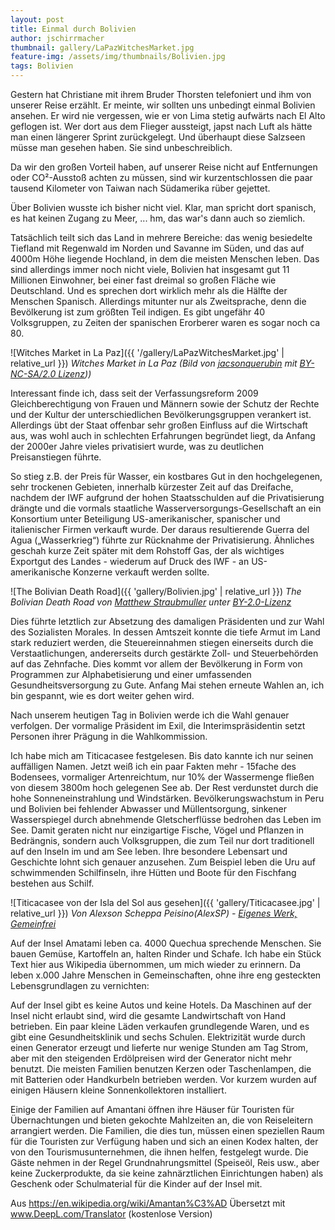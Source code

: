```yaml
---
layout: post
title: Einmal durch Bolivien
author: jschirrmacher
thumbnail: gallery/LaPazWitchesMarket.jpg
feature-img: /assets/img/thumbnails/Bolivien.jpg
tags: Bolivien
---
```

<span class="author joachim"></span> Gestern hat Christiane mit ihrem Bruder Thorsten telefoniert und ihm von unserer Reise erzählt. Er meinte, wir sollten uns unbedingt einmal Bolivien ansehen. Er wird nie vergessen, wie er von Lima stetig aufwärts nach El Alto geflogen ist. Wer dort aus dem Flieger aussteigt, japst nach Luft als hätte man einen längerer Sprint zurückgelegt. Und überhaupt diese Salzseen müsse man gesehen haben. Sie sind unbeschreiblich. 

Da wir den großen Vorteil haben, auf unserer Reise nicht auf Entfernungen oder CO²-Ausstoß achten zu müssen, sind wir kurzentschlossen die paar tausend Kilometer von Taiwan nach Südamerika rüber gejettet.

Über Bolivien wusste ich bisher nicht viel. Klar, man spricht dort spanisch, es hat keinen Zugang zu Meer, ... hm, das war's dann auch so ziemlich.

Tatsächlich teilt sich das Land in mehrere Bereiche: das wenig besiedelte Tiefland mit Regenwald im Norden und Savanne im Süden, und das auf 4000m Höhe liegende Hochland, in dem die meisten Menschen leben. Das sind allerdings immer noch nicht viele, Bolivien hat insgesamt gut 11 Millionen Einwohner, bei einer fast dreimal so großen Fläche wie Deutschland. Und es sprechen dort wirklich mehr als die Hälfte der Menschen Spanisch. Allerdings mitunter nur als Zweitsprache, denn die Bevölkerung ist zum größten Teil indigen. Es gibt ungefähr 40 Volksgruppen, zu Zeiten der spanischen Erorberer waren es sogar noch ca 80.

![Witches Market in La Paz]({{ '/gallery/LaPazWitchesMarket.jpg' | relative_url }})
_Witches Market in La Paz (Bild von [jacsonquerubin](https://www.flickr.com/photos/spacial/) mit [BY-NC-SA/2.0 Lizenz](https://creativecommons.org/licenses/by-nc-sa/2.0/
)))_

Interessant finde ich, dass seit der Verfassungsreform 2009 Gleichberechtigung von Frauen und Männern sowie der Schutz der Rechte und der Kultur der unterschiedlichen Bevölkerungsgruppen verankert ist. Allerdings übt der Staat offenbar sehr großen Einfluss auf die Wirtschaft aus, was wohl auch in schlechten Erfahrungen begründet liegt, da Anfang der 2000er Jahre vieles privatisiert wurde, was zu deutlichen Preisanstiegen führte.

So stieg z.B. der Preis für Wasser, ein kostbares Gut in den hochgelegenen, sehr trockenen Gebieten, innerhalb kürzester Zeit auf das Dreifache, nachdem der IWF aufgrund der hohen Staatsschulden auf die Privatisierung drängte und die vormals staatliche Wasserversorgungs-Gesellschaft an ein Konsortium unter Beteiligung US-amerikanischer, spanischer und italienischer Firmen verkauft wurde. Der daraus resultierende Guerra del Agua („Wasserkrieg“) führte zur Rücknahme der Privatisierung. Ähnliches geschah kurze Zeit später mit dem Rohstoff Gas, der als wichtiges Exportgut des Landes - wiederum auf Druck des IWF - an US-amerikanische Konzerne verkauft werden sollte.

![The Bolivian Death Road]({{ 'gallery/Bolivien.jpg' | relative_url }})
_The Bolivian Death Road von [Matthew Straubmuller](https://www.flickr.com/photos/imatty35/) unter [BY-2.0-Lizenz](https://creativecommons.org/licenses/by/2.0/)_

Dies führte letztlich zur Absetzung des damaligen Präsidenten und zur Wahl des Sozialisten Morales. In dessen Amtszeit konnte die tiefe Armut im Land stark reduziert werden, die Steuereinnahmen stiegen einerseits durch die Verstaatlichungen, andererseits durch gestärkte Zoll- und Steuerbehörden auf das Zehnfache. Dies kommt vor allem der Bevölkerung in Form von Programmen zur Alphabetisierung und einer umfassenden Gesundheitsversorgung zu Gute. Anfang Mai stehen erneute Wahlen an, ich bin gespannt, wie es dort weiter gehen wird.

<span class="author christiane"></span>
Nach unserem heutigen Tag in Bolivien werde ich die Wahl genauer verfolgen. Der vormalige Präsident im Exil, die Interimspräsidentin setzt Personen ihrer Prägung in die Wahlkommission. 

Ich habe mich am Titicacasee festgelesen. Bis dato kannte ich nur seinen auffälligen Namen. Jetzt weiß ich ein paar Fakten mehr - 15fache des Bodensees, vormaliger Artenreichtum, nur 10% der Wassermenge fließen von diesem 3800m hoch gelegenen See ab. Der Rest verdunstet durch die hohe Sonneneinstrahlung und Windstärken. Bevölkerungswachstum in Peru und Bolivien bei fehlender Abwasser und Müllentsorgung, sinkener Wasserspiegel durch abnehmende Gletscherflüsse bedrohen das Leben im See. Damit geraten nicht nur einzigartige Fische, Vögel und Pflanzen in Bedrängnis, sondern auch Volksgruppen, die zum Teil nur dort traditionell auf den Inseln im und am See leben. Ihre besondere Lebensart und Geschichte lohnt sich genauer anzusehen. Zum Beispiel leben die Uru auf schwimmenden Schilfinseln, ihre Hütten und Boote für den Fischfang bestehen aus Schilf. 

![Titicacasee von der Isla del Sol aus gesehen]({{ 'gallery/Titicacasee.jpg' | relative_url }})
_Von Alexson Scheppa Peisino(AlexSP) - [Eigenes Werk, Gemeinfrei](https://commons.wikimedia.org/w/index.php?curid=1928029)_

Auf der Insel Amatami leben ca. 4000 Quechua sprechende Menschen. Sie bauen Gemüse, Kartoffeln an, halten Rinder und Schafe. Ich habe ein Stück Text hier aus Wikipedia übernommen, um mich wieder zu erinnern. Da leben x.000 Jahre Menschen in Gemeinschaften, ohne ihre eng gesteckten Lebensgrundlagen zu vernichten:

Auf der Insel gibt es keine Autos und keine Hotels. Da Maschinen auf der Insel nicht erlaubt sind, wird die gesamte Landwirtschaft von Hand betrieben. Ein paar kleine Läden verkaufen grundlegende Waren, und es gibt eine Gesundheitsklinik und sechs Schulen. Elektrizität wurde durch einen Generator erzeugt und lieferte nur wenige Stunden am Tag Strom, aber mit den steigenden Erdölpreisen wird der Generator nicht mehr benutzt. Die meisten Familien benutzen Kerzen oder Taschenlampen, die mit Batterien oder Handkurbeln betrieben werden. Vor kurzem wurden auf einigen Häusern kleine Sonnenkollektoren installiert.

Einige der Familien auf Amantani öffnen ihre Häuser für Touristen für Übernachtungen und bieten gekochte Mahlzeiten an, die von Reiseleitern arrangiert werden. Die Familien, die dies tun, müssen einen speziellen Raum für die Touristen zur Verfügung haben und sich an einen Kodex halten, der von den Tourismusunternehmen, die ihnen helfen, festgelegt wurde. Die Gäste nehmen in der Regel Grundnahrungsmittel (Speiseöl, Reis usw., aber keine Zuckerprodukte, da sie keine zahnärztlichen Einrichtungen haben) als Geschenk oder Schulmaterial für die Kinder auf der Insel mit.

Aus https://en.wikipedia.org/wiki/Amantan%C3%AD Übersetzt mit www.DeepL.com/Translator (kostenlose Version)
